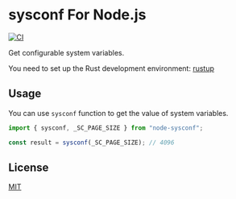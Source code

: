 sysconf For Node.js
=================================

[![CI](https://github.com/magiclen/node-sysconf/actions/workflows/ci.yml/badge.svg)](https://github.com/magiclen/node-sysconf/actions/workflows/ci.yml)

Get configurable system variables.

You need to set up the Rust development environment: [rustup](https://rustup.rs/)

## Usage

You can use `sysconf` function to get the value of system variables.

```typescript
import { sysconf, _SC_PAGE_SIZE } from "node-sysconf";

const result = sysconf(_SC_PAGE_SIZE); // 4096
```

## License

[MIT](LICENSE)
